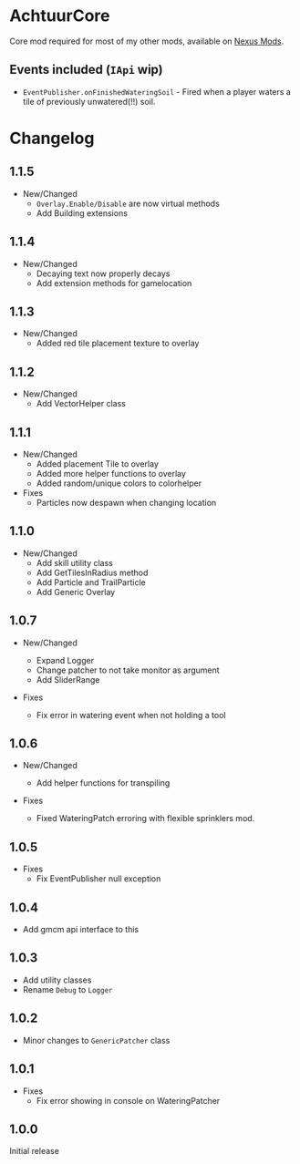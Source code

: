 # AchtuurCore

Core mod required for most of my other mods, available on [Nexus Mods](https://www.nexusmods.com/stardewvalley/mods/16827).

## Events included (`IApi` wip)

* `EventPublisher.onFinishedWateringSoil` - Fired when a player waters a tile of previously unwatered(!!) soil.


# Changelog


## 1.1.5
* New/Changed
  * `Overlay.Enable/Disable` are now virtual methods
  * Add Building extensions

## 1.1.4
* New/Changed
  * Decaying text now properly decays
  * Add extension methods for gamelocation

## 1.1.3
* New/Changed
  * Added red tile placement texture to overlay

## 1.1.2
* New/Changed
  * Add VectorHelper class

## 1.1.1
* New/Changed
  * Added placement Tile to overlay
  * Added more helper functions to overlay
  * Added random/unique colors to colorhelper
* Fixes
  * Particles now despawn when changing location

## 1.1.0
* New/Changed
  * Add skill utility class
  * Add GetTilesInRadius method
  * Add Particle and TrailParticle
  * Add Generic Overlay

## 1.0.7
* New/Changed
  * Expand Logger 
  * Change patcher to not take monitor as argument
  * Add SliderRange

* Fixes
  * Fix error in watering event when not holding a tool


## 1.0.6
* New/Changed
  * Add helper functions for transpiling
	
* Fixes
  * Fixed WateringPatch erroring with flexible sprinklers mod.

## 1.0.5
* Fixes
  * Fix EventPublisher null exception

## 1.0.4
* Add gmcm api interface to this

## 1.0.3
* Add utility classes
* Rename `Debug` to `Logger`

## 1.0.2
* Minor changes to `GenericPatcher` class

## 1.0.1
* Fixes
	* Fix error showing in console on WateringPatcher

## 1.0.0
Initial release

<!-- ### (unreleased) Changes made:

* WateringPatcher now uses pass-through prefix method (thanks to Shockah)
* Removed leftover watering debug message -->
